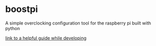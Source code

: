 # boostpi
A simple overclocking configuration tool for the raspberry pi built with python


[link to a helpful guide while developing](https://medium.com/nerd-for-tech/how-to-build-and-distribute-a-cli-tool-with-python-537ae41d9d78)
